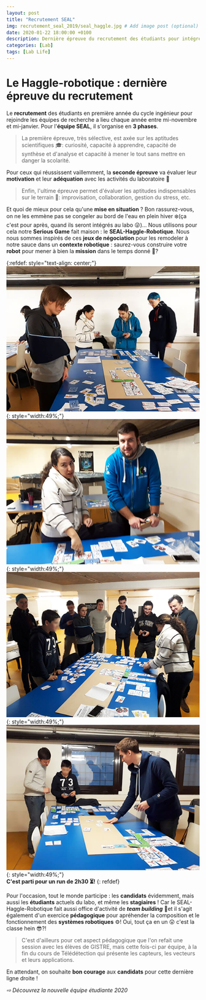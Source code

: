 ```yaml
---
layout: post
title: "Recrutement SEAL"
img: recrutement_seal_2019/seal_haggle.jpg # Add image post (optional)
date: 2020-01-22 18:00:00 +0100
description: Dernière épreuve du recrutement des étudiants pour intégrer l'équipe SEAL
categories: [Lab]
tags: [Lab Life]
--- 
```



#  Le Haggle-robotique : dernière épreuve du recrutement

Le **recrutement** des étudiants en première année du cycle ingénieur pour rejoindre les équipes de recherche a lieu chaque année entre mi-novembre et mi-janvier. Pour l'**équipe SEAL**, il s'organise en **3 phases**. 

> La première épreuve, très sélective, est axée sur les aptitudes scientifiques 🎓: curiosité, capacité à apprendre, capacité de synthèse et d'analyse et capacité à mener le tout sans mettre en danger la scolarité. 

Pour ceux qui réussissent vaillemment, la **seconde épreuve** va évaluer leur **motivation** et leur **adéquation** avec les activités du laboratoire 💫 

> Enfin, l'ultime épreuve permet d'évaluer les aptitudes indispensables sur le terrain 🥾: improvisation, collaboration, gestion du stress, etc.


Et quoi de mieux pour cela qu'une **mise en situation** ? Bon rassurez-vous, on ne les emmène pas se congeler au bord de l'eau en plein hiver ❄️(ça c'est pour après, quand ils seront intégrés au labo 😜)... Nous utilisons pour cela notre **Serious Game** fait maison : le **SEAL-Haggle-Robotique**. Nous nous sommes inspirés de ces **jeux de négociation** pour les remodeler à notre sauce dans un **contexte robotique** : saurez-vous construire votre **robot** pour mener à bien la **mission** dans le temps donné 🔔? 


{:refdef: style="text-align: center;"}
![image](/assets/img/recrutement_seal_2019/seal_haggle_robotique_recrutement_01.jpg){: style="width:49%;"}
![image](/assets/img/recrutement_seal_2019/seal_haggle_robotique_recrutement_03.jpg){: style="width:49%;"}<br/>
![image](/assets/img/recrutement_seal_2019/seal_haggle_robotique_recrutement_02.jpg){: style="width:49%;"}
![image](/assets/img/recrutement_seal_2019/seal_haggle_robotique_recrutement_04.jpg){: style="width:49%;"}<br/>
**C'est parti pour un run de 2h30 ⏳!**
{: refdef}

Pour l'occasion, tout le monde participe : les **candidats** évidemment, mais aussi les **étudiants** actuels du labo, et même les **stagiaires** ! Car le SEAL-Haggle-Robotique fait aussi office d'activité de **<em>team building</em>** 🔗et il s'agit également d'un exercice **pédagogique** pour apréhender la composition et le fonctionnement des **systèmes robotiques** ⚙️! Oui, tout ça en un 😲 c'est la classe hein 😎?!

> C'est d'ailleurs pour cet aspect pédagogique que l'on refait une session avec les élèves de GISTRE, mais cette fois-ci par équipe, à la fin du cours de Télédétection qui présente les capteurs, les vecteurs et leurs applications. 

En attendant, on souhaite **bon courage** aux **candidats** pour cette dernière ligne droite ! 


*&#x21E8; Découvrez la nouvelle équipe étudiante 2020*









